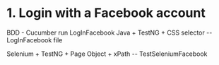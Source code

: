# 1. Login with a Facebook account

BDD - Cucumber run LogInFacebook Java + TestNG + CSS selector -- LogInFacebook file

Selenium + TestNG + Page Object + xPath -- TestSeleniumFacebook
